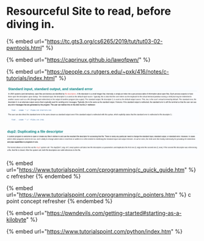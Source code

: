 # Resourceful Site to read, before diving in.

{% embed url="https://tc.gts3.org/cs6265/2019/tut/tut03-02-pwntools.html" %}

{% embed url="https://caprinux.github.io/lawofpwn/" %}

{% embed url="https://people.cs.rutgers.edu/~pxk/416/notes/c-tutorials/index.html" %}

![that's why 2>&1 is stderr suppression. since this sends stderr to stdout even if there are errors.](<.gitbook/assets/image (142) (1).png>)

![The dup2(int f\_orig, int f\_new) system call takes two file descriptors as parameters and duplicates the first one (f\_orig) onto the second one (f\_new). If the second file descriptor was referencing a file, that file is closed.](<.gitbook/assets/image (163).png>)

{% embed url="https://www.tutorialspoint.com/cprogramming/c_quick_guide.htm" %}
c refresher
{% endembed %}

{% embed url="https://www.tutorialspoint.com/cprogramming/c_pointers.htm" %}
c point concept refresher
{% endembed %}

{% embed url="https://pwndevils.com/getting-started#starting-as-a-kilobyte" %}

{% embed url="https://www.tutorialspoint.com/python/index.htm" %}
